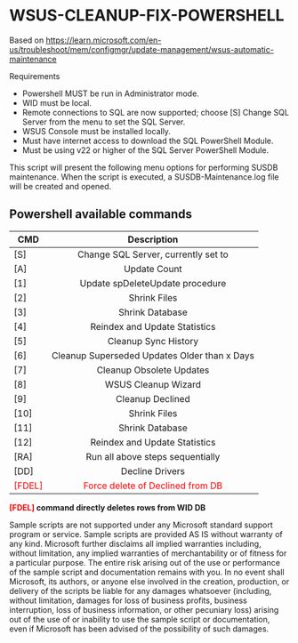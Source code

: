 # WSUS-CLEANUP-FIX-POWERSHELL

Based on
https://learn.microsoft.com/en-us/troubleshoot/mem/configmgr/update-management/wsus-automatic-maintenance

Requirements
* Powershell MUST be run in Administrator mode.
* WID must be local.
* Remote connections to SQL are now supported; choose [S] Change SQL Server from the menu to set the SQL Server.
* WSUS Console must be installed locally.
* Must have internet access to download the SQL PowerShell Module.
* Must be using v22 or higher of the SQL Server PowerShell Module.

This script will present the following menu options for performing SUSDB maintenance. When the script is executed, a SUSDB-Maintenance.log file will be created and opened.

## Powershell available commands

| CMD    | Description |
| ------ |:--------------------------------------------:|
| [S]    | Change SQL Server, currently set to |
| [A]    | Update Count| 
| [1]    | Update spDeleteUpdate procedure | 
| [2]    | Shrink Files | 
| [3]    | Shrink Database |
| [4]    | Reindex and Update Statistics |
| [5]    | Cleanup Sync History |
| [6]    | Cleanup Superseded Updates Older than x Days |
| [7]    | Cleanup Obsolete Updates |
| [8]    | WSUS Cleanup Wizard |
| [9]    | Cleanup Declined |
| [10]   | Shrink Files |
| [11]   | Shrink Database |
| [12]   | Reindex and Update Statistics |
| [RA]   | Run all above steps sequentially |
| [DD]   | Decline Drivers |
|<span style="color:red">[FDEL]</span> | <span style="color:red">Force delete of Declined from DB</span> |

**<span style="color:red">[FDEL]</span> command directly deletes rows from WID DB**

Sample scripts are not supported under any Microsoft standard support program or service. Sample scripts are provided AS IS without warranty of any kind.
Microsoft further disclaims all implied warranties including, without limitation, any implied warranties of merchantability or of fitness for a particular purpose.
The entire risk arising out of the use or performance of the sample script and documentation remains with you.
In no event shall Microsoft, its authors, or anyone else involved in the creation, production, or delivery of the scripts be liable for any damages whatsoever
(including, without limitation, damages for loss of business profits, business interruption, loss of business information, or other pecuniary loss) arising out of the use
of or inability to use the sample script or documentation, even if Microsoft has been advised of the possibility of such damages.

